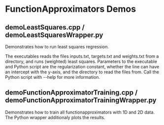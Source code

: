 # FunctionApproximators Demos

## demoLeastSquares.cpp / demoLeastSquaresWrapper.py

Demonstrates how to run least squares regression.

The executables reads the files inputs.txt, targets.txt and weights.txt from a directory, and runs (weighted) least squares. Parameters to the executable and Python script are the regularization constant, whether the line can have an intercept with the y-axis, and the directory to read the files from. Call the Python script with --help for more information.

## demoFunctionApproximatorTraining.cpp / demoFunctionApproximatorTrainingWrapper.py

Demonstrates how to train all functionapproximators with 1D and 2D data. The Python wrapper additionaly plots the results.

